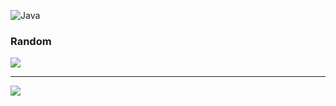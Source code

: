 ![Java](https://img.shields.io/badge/java-%23ED8B00.svg?style=for-the-badge&logo=openjdk&logoColor=white)

### Random
![](https://quotes-github-readme.vercel.app/api?type=horizontal&theme=light)

---
[![](https://visitcount.itsvg.in/api?id=Pseey&icon=2&color=0)](https://visitcount.itsvg.in)
